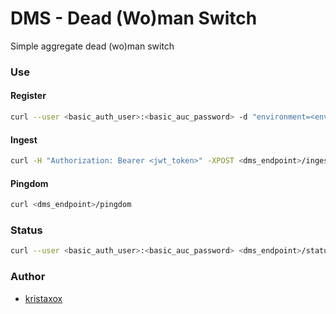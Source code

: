 # DMS - Dead (Wo)man Switch
Simple aggregate dead (wo)man switch

### Use

#### Register
```bash
curl --user <basic_auth_user>:<basic_auc_password> -d "environment=<environment_name>" <dms_endpoint>/register
```

#### Ingest
```bash
curl -H "Authorization: Bearer <jwt_token>" -XPOST <dms_endpoint>/ingest
```

#### Pingdom
```bash
curl <dms_endpoint>/pingdom
```

### Status
```bash
curl --user <basic_auth_user>:<basic_auc_password> <dms_endpoint>/status
```
### Author
- [kristaxox](https://github.com/kristaxox)

